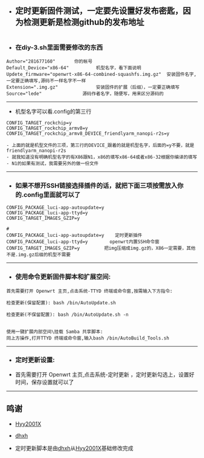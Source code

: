 - ## 定时更新固件测试，一定要先设置好发布密匙，因为检测更新是检测github的发布地址
#
- ### 在diy-3.sh里面需要修改的东西
```
Author="281677160"       你的帐号
Default_Device="x86-64"          机型名字，看下面说明
Updete_firmware="openwrt-x86-64-combined-squashfs.img.gz"  安装固件名字,一定要正确填写,源码不一样名字不一样
Extension=".img.gz"              安装固件的扩展（后缀），一定要正确填写
Source="lede"               源码作者名字，随便写，用来区分源码的

```

---
- 机型名字可以看.config的第三行
```
CONFIG_TARGET_rockchip=y
CONFIG_TARGET_rockchip_armv8=y
CONFIG_TARGET_rockchip_armv8_DEVICE_friendlyarm_nanopi-r2s=y

- 上面的就是机型文件的三项，第三行的DEVICE_跟着的就是机型名字，后面的=y不要，就是friendlyarm_nanopi-r2s
- 就我知道没有明确机型名字的有X86跟N1，x86的填写x86-64或者x86-32根据你编译的填写
- N1的如果有测试，我需要另外的做一份文件
```

---

- ### 如果不想开SSH链接选择插件的话，就把下面三项按需放入你的.config里面就可以了
```
CONFIG_PACKAGE_luci-app-autoupdate=y
CONFIG_PACKAGE_luci-app-ttyd=y
CONFIG_TARGET_IMAGES_GZIP=y

#
CONFIG_PACKAGE_luci-app-autoupdate=y    定时更新插件
CONFIG_PACKAGE_luci-app-ttyd=y        openwrt内置SSH命令窗
CONFIG_TARGET_IMAGES_GZIP=y         把img压缩成img.gz的，X86一定需要，其他不是.img.gz后缀的机型不需要
```
---
- ### 使用命令更新固件脚本和扩展空间:
```
首先需要打开 Openwrt 主页,点击系统-TTYD 终端或命令窗,按需输入下方指令:

检查更新(保留配置): bash /bin/AutoUpdate.sh

检查更新(不保留配置): bash /bin/AutoUpdate.sh -n


使用一键扩展内部空间\挂载 Samba 共享脚本:
同上方操作,打开TTYD 终端或命令窗,输入bash /bin/AutoBuild_Tools.sh
```
---
- ### 定时更新设置:
- 首先需要打开 Openwrt 主页,点击系统-定时更新 ，定时更新勾选上，设置好时间，保存设置就可以了


---
## 鸣谢

   - [Hyy2001X](https://github.com/Hyy2001X/AutoBuild-Actions)

   - [dhxh](https://github.com/dhxh/Openwrt-Build)

   - 定时更新脚本是由[dhxh](https://github.com/dhxh/Openwrt-Build)从[Hyy2001X](https://github.com/Hyy2001X/AutoBuild-Actions)基础修改完成

